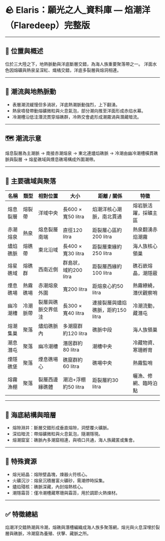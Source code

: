 
# 🪨 Elaris：願光之人_資料庫 — 焰潮洋（Flaredeep）完整版

---

## 📍 位置與概述
位於三大陸之下，地熱脈動與洋底斷層交錯，為海人族重要聚落帶之一。
洋面水色因熔礦與熱泉呈深紅、熾橘交錯，洋底多裂層與熔洞相連。

---

## 🌊 潮流與地熱脈動
- 表層潮流緩慢但多渦狀，洋底熱潮脈動強烈，上下翻湧。
- 熱泉噴發帶動熔礦微粒與火息氣泡，部分潮向推至洋面形成赤焰水幕。
- 冷潮槽沿低洼潛流貫穿熔礁群，冷熱交會處形成潮霧渦與潛藏暗流。

---

## 🗺️ 潮流示意
熔息裂層為主潮脈 → 南接赤潮熔泉 → 東北連燼焰礁脈 → 冷潮由幽冷潮槽橫貫礁脈與裂層 → 熔星礁域與煙息礁場構成外圍潮帶。

---

## 🧱 主要礁域與聚落

| 名稱 | 類型 | 相對位置 | 大小 | 距離 / 關係 | 特徵 |
|------|------|-----------|------|----------------|------|
| 熔息裂層 | 熔裂帶 | 洋域中央 | 長600 × 寬50 litra | 焰潮洋核心潮脈，南北貫通 | 熔岩脈活躍，採礦主區 |
| 赤潮熔泉 | 熱泉 | 熔息裂層南端 | 直徑120 litra | 距裂層心區約200 litra | 熱泉翻湧赤焰潮霧 |
| 燼焰礁脈 | 熔礁帶 | 東北沿域 | 長400 × 寬30 litra | 距裂層東緣約250 litra | 海人族核心領巢 |
| 熔星礁域 | 熔礁群 | 西南近側 | 群島狀，域約200 litra | 距裂層西緣約100 litra | 礁石嵌熔晶，潮隱蔽 |
| 煙息礁場 | 熱霧礁場 | 赤潮熔泉外圍 | 寬200 litra | 距熔泉心約50 litra | 熱霧繚繞，潛伏觀察哨 |
| 幽冷潮槽 | 冷潮脈帶 | 裂層與礁脈交界低洼 | 長300 × 寬40 litra | 連接裂層與燼焰礁脈，距約150 litra | 冷潮流動，藏潛屯 |
| 熔潮集巢 | 聚落 | 燼焰礁脈內 | 多潮窟群約120 litra | 礁脈中段 | 海人族領巢 |
| 潮息潛屯 | 聚落 | 幽冷潮槽 | 潛居群約80 litra | 潮槽中央 | 冷藏物資、寒珊孵育 |
| 煙隱礁堡 | 聚落 | 煙息礁場心 | 礁窟群約60 litra | 礁場中央 | 熱霧監哨 |
| 熔霧漁棚 | 聚落 | 裂層西邊緣礁體 | 潮泊+浮棚約50 litra | 距裂層約30 litra | 曬漁、修網、臨時泊點 |

---

## 🌋 海底結構與暗層
- 熔隙淵井：斷層交錯形成垂直熔隙，洞壁覆火礦脈。
- 深焰暗流：帶熔礦微粒與火息氣泡，隨潮隱現。
- 熔潮窟室：礁脈內多潮窟相連，與噴口共通，海人族藏匿或集會。

---

## 💎 特殊資源
- 熔光結晶：熔隙壁晶塊，煉器火符核心。
- 火礦沉沙：熔泉沉積層富火礦砂，需潮停時採集。
- 燼焰殘核：礁脈深藏，內封熔熱核心。
- 潮隱霜苔：僅冷潮槽藏寒珊與霜苔，用於調節火熱煉材。

---

## ✅ 特徵總結
焰潮洋交錯熱潮與冷潮，熔礁與潛槽編織成海人族多聚落網，熔光與火息深埋於裂層與礁脈，冷潮窟為養殖、伏擊、藏脈之所。
